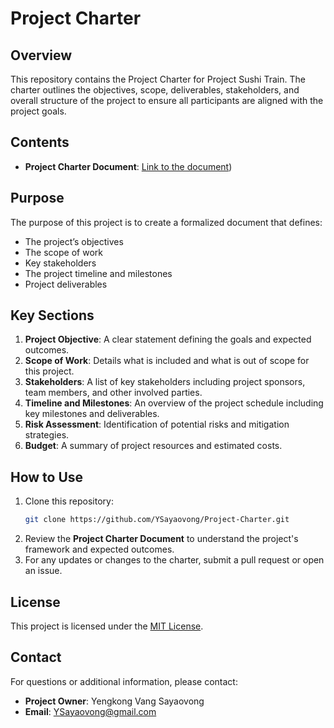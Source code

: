 # Project Charter

## Overview
This repository contains the Project Charter for Project Sushi Train. The charter outlines the objectives, scope, deliverables, stakeholders, and overall structure of the project to ensure all participants are aligned with the project goals.

## Contents
- **Project Charter Document**: [Link to the document](https://github.com/YSayaovong/Project-Charter))

## Purpose
The purpose of this project is to create a formalized document that defines:
- The project’s objectives
- The scope of work
- Key stakeholders
- The project timeline and milestones
- Project deliverables

## Key Sections
1. **Project Objective**: A clear statement defining the goals and expected outcomes.
2. **Scope of Work**: Details what is included and what is out of scope for this project.
3. **Stakeholders**: A list of key stakeholders including project sponsors, team members, and other involved parties.
4. **Timeline and Milestones**: An overview of the project schedule including key milestones and deliverables.
5. **Risk Assessment**: Identification of potential risks and mitigation strategies.
6. **Budget**: A summary of project resources and estimated costs.

## How to Use
1. Clone this repository:
    ```bash
    git clone https://github.com/YSayaovong/Project-Charter.git
    ```
2. Review the **Project Charter Document** to understand the project's framework and expected outcomes.
3. For any updates or changes to the charter, submit a pull request or open an issue.

## License
This project is licensed under the [MIT License](./LICENSE).

## Contact
For questions or additional information, please contact:
- **Project Owner**: Yengkong Vang Sayaovong
- **Email**: [YSayaovong@gmail.com](mailto:YSayaovong@gmail.com)
